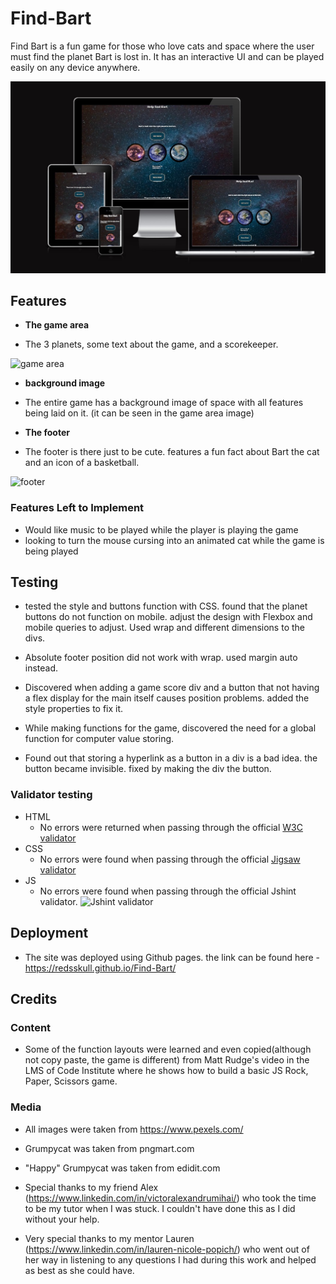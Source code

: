 # Find-Bart

Find Bart is a fun game for those who love cats and space where the user must find the planet Bart is lost in. It has an interactive UI and can be played easily on any device anywhere. 

![responsive Mockup](assets/images/responsive.jpg)

## Features

- __The game area__

- The 3 planets, some text about the game, and a scorekeeper.

![game area](/Find-Bart/assets/images/game-area.jpg)

- __background image__

- The entire game has a background image of space with all features being laid on it. (it can be seen in the game area image)

- __The footer__

- The footer is there just to be cute. features a fun fact about Bart the cat and an icon of a basketball. 

![footer](/Find-Bart/assets/images/footer.jpg)

### Features Left to Implement

- Would like music to be played while the player is playing the game
- looking to turn the mouse cursing into an animated cat while the game is being played

## Testing

 - tested the style and buttons function with CSS. found that the planet buttons do not function on mobile. adjust the design with Flexbox and mobile queries to adjust. Used wrap and different dimensions to the divs. 

 - Absolute footer position did not work with wrap. used margin auto instead. 

 - Discovered when adding a game score div and a button that not having a flex display for the main itself causes position problems. added the style properties to fix it. 

 - While making functions for the game, discovered the need for a global function for computer value storing. 

 - Found out that storing a hyperlink as a button in a div is a bad idea. the button became invisible. fixed by making the div the button. 

 ### Validator testing

- HTML
  - No errors were returned when passing through the official [W3C validator](https://validator.w3.org/nu/?doc=https%3A%2F%2Fredsskull.github.io%2FFind-Bart%2F)
- CSS
  - No errors were found when passing through the official [Jigsaw validator](https://jigsaw.w3.org/css-validator/validator?uri=https%3A%2F%2Fredsskull.github.io%2FFind-Bart%2F&profile=css3svg&usermedium=all&warning=1&vextwarning=&lang=en)
- JS
  - No errors were found when passing through the official Jshint validator. ![Jshint validator](/Find-Bart/assets/images/jshint.jpg)


  

 ## Deployment

- The site was deployed using Github pages. the link can be found here - https://redsskull.github.io/Find-Bart/

 ## Credits

 ### Content

 - Some of the function layouts were learned and even copied(although not copy paste, the game is different) from Matt Rudge's video in the LMS of Code Institute where he shows how to build a basic JS Rock, Paper, Scissors game.

### Media

- All images were taken from https://www.pexels.com/
- Grumpycat was taken from pngmart.com
- "Happy" Grumpycat was taken from edidit.com

- Special thanks to my friend Alex (https://www.linkedin.com/in/victoralexandrumihai/) who took the time to be my tutor when I was stuck. I couldn't have done this as I did without your help.

- Very special thanks to my mentor Lauren (https://www.linkedin.com/in/lauren-nicole-popich/) who went out of her way in listening to any questions I had during this work and helped as best as she could have. 
